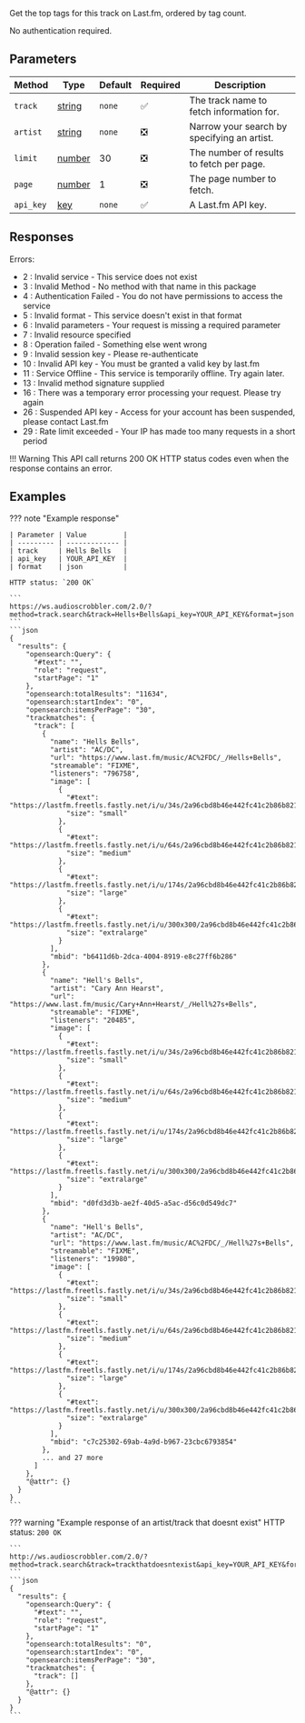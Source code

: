 Get the top tags for this track on Last.fm, ordered by tag count.

No authentication required.

## Parameters
| Method | Type | Default | Required | Description
| ------ | ---- | ------- | -------- | -----------
| `track` | [string][string] | `none` | :white_check_mark: | The track name to fetch information for.
| `artist` | [string][string] | `none` | :negative_squared_cross_mark: | Narrow your search by specifying an artist.
| `limit` | [number][number] | 30 | :negative_squared_cross_mark: | The number of results to fetch per page.
| `page` | [number][number] | 1 | :negative_squared_cross_mark: | The page number to fetch.
| `api_key` | [key][key] | `none` | :white_check_mark: | A Last.fm API key.

## Responses
Errors:

- 2 : Invalid service - This service does not exist
- 3 : Invalid Method - No method with that name in this package
- 4 : Authentication Failed - You do not have permissions to access the service
- 5 : Invalid format - This service doesn't exist in that format
- 6 : Invalid parameters - Your request is missing a required parameter
- 7 : Invalid resource specified
- 8 : Operation failed - Something else went wrong
- 9 : Invalid session key - Please re-authenticate
- 10 : Invalid API key - You must be granted a valid key by last.fm
- 11 : Service Offline - This service is temporarily offline. Try again later.
- 13 : Invalid method signature supplied
- 16 : There was a temporary error processing your request. Please try again
- 26 : Suspended API key - Access for your account has been suspended, please contact Last.fm
- 29 : Rate limit exceeded - Your IP has made too many requests in a short period

!!! Warning
    This API call returns 200 OK HTTP status codes even when the response contains an error.

## Examples
??? note "Example response"

    | Parameter | Value         |
    | --------- | ------------- |
    | track     | Hells Bells   |
    | api_key   | YOUR_API_KEY  |
    | format    | json          |

    HTTP status: `200 OK`

    ```
    https://ws.audioscrobbler.com/2.0/?method=track.search&track=Hells+Bells&api_key=YOUR_API_KEY&format=json
    ```
    ```json
    {
      "results": {
        "opensearch:Query": {
          "#text": "",
          "role": "request",
          "startPage": "1"
        },
        "opensearch:totalResults": "11634",
        "opensearch:startIndex": "0",
        "opensearch:itemsPerPage": "30",
        "trackmatches": {
          "track": [
            {
              "name": "Hells Bells",
              "artist": "AC/DC",
              "url": "https://www.last.fm/music/AC%2FDC/_/Hells+Bells",
              "streamable": "FIXME",
              "listeners": "796758",
              "image": [
                {
                  "#text": "https://lastfm.freetls.fastly.net/i/u/34s/2a96cbd8b46e442fc41c2b86b821562f.png",
                  "size": "small"
                },
                {
                  "#text": "https://lastfm.freetls.fastly.net/i/u/64s/2a96cbd8b46e442fc41c2b86b821562f.png",
                  "size": "medium"
                },
                {
                  "#text": "https://lastfm.freetls.fastly.net/i/u/174s/2a96cbd8b46e442fc41c2b86b821562f.png",
                  "size": "large"
                },
                {
                  "#text": "https://lastfm.freetls.fastly.net/i/u/300x300/2a96cbd8b46e442fc41c2b86b821562f.png",
                  "size": "extralarge"
                }
              ],
              "mbid": "b6411d6b-2dca-4004-8919-e8c27ff6b286"
            },
            {
              "name": "Hell's Bells",
              "artist": "Cary Ann Hearst",
              "url": "https://www.last.fm/music/Cary+Ann+Hearst/_/Hell%27s+Bells",
              "streamable": "FIXME",
              "listeners": "20485",
              "image": [
                {
                  "#text": "https://lastfm.freetls.fastly.net/i/u/34s/2a96cbd8b46e442fc41c2b86b821562f.png",
                  "size": "small"
                },
                {
                  "#text": "https://lastfm.freetls.fastly.net/i/u/64s/2a96cbd8b46e442fc41c2b86b821562f.png",
                  "size": "medium"
                },
                {
                  "#text": "https://lastfm.freetls.fastly.net/i/u/174s/2a96cbd8b46e442fc41c2b86b821562f.png",
                  "size": "large"
                },
                {
                  "#text": "https://lastfm.freetls.fastly.net/i/u/300x300/2a96cbd8b46e442fc41c2b86b821562f.png",
                  "size": "extralarge"
                }
              ],
              "mbid": "d0fd3d3b-ae2f-40d5-a5ac-d56c0d549dc7"
            },
            {
              "name": "Hell's Bells",
              "artist": "AC/DC",
              "url": "https://www.last.fm/music/AC%2FDC/_/Hell%27s+Bells",
              "streamable": "FIXME",
              "listeners": "19980",
              "image": [
                {
                  "#text": "https://lastfm.freetls.fastly.net/i/u/34s/2a96cbd8b46e442fc41c2b86b821562f.png",
                  "size": "small"
                },
                {
                  "#text": "https://lastfm.freetls.fastly.net/i/u/64s/2a96cbd8b46e442fc41c2b86b821562f.png",
                  "size": "medium"
                },
                {
                  "#text": "https://lastfm.freetls.fastly.net/i/u/174s/2a96cbd8b46e442fc41c2b86b821562f.png",
                  "size": "large"
                },
                {
                  "#text": "https://lastfm.freetls.fastly.net/i/u/300x300/2a96cbd8b46e442fc41c2b86b821562f.png",
                  "size": "extralarge"
                }
              ],
              "mbid": "c7c25302-69ab-4a9d-b967-23cbc6793854"
            },
            ... and 27 more
          ]
        },
        "@attr": {}
      }
    }
    ```

??? warning "Example response of an artist/track that doesnt exist"
    HTTP status: `200 OK`

    ```
    http://ws.audioscrobbler.com/2.0/?method=track.search&track=trackthatdoesntexist&api_key=YOUR_API_KEY&format=json
    ```
    ```json
    {
      "results": {
        "opensearch:Query": {
          "#text": "",
          "role": "request",
          "startPage": "1"
        },
        "opensearch:totalResults": "0",
        "opensearch:startIndex": "0",
        "opensearch:itemsPerPage": "30",
        "trackmatches": {
          "track": []
        },
        "@attr": {}
      }
    }
    ```

[string]: https://developer.mozilla.org/en-US/docs/Web/JavaScript/Reference/Global_Objects/String
[number]: https://developer.mozilla.org/en-US/docs/Web/JavaScript/Reference/Global_Objects/Number
[key]: https://www.last.fm/api/account/create